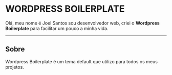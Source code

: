 WORDPRESS BOILERPLATE
===================


Olá, meu nome é Joel Santos sou desenvolvedor web, criei o **Wordpress Boilerplate** para facilitar um pouco a minha vida.

----------


Sobre
-------------

Wordpress Boilerplate é um tema default que utilizo para todos os meus projetos.